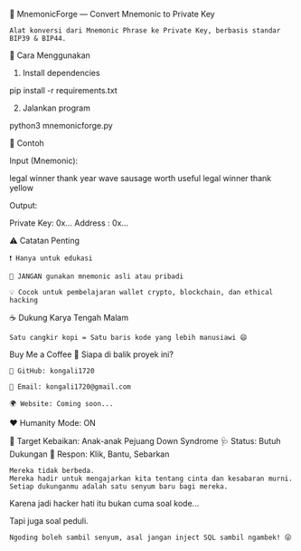 🔐 MnemonicForge — Convert Mnemonic to Private Key

    Alat konversi dari Mnemonic Phrase ke Private Key, berbasis standar BIP39 & BIP44.

🚀 Cara Menggunakan
1. Install dependencies

pip install -r requirements.txt

2. Jalankan program

python3 mnemonicforge.py

🧪 Contoh

Input (Mnemonic):

legal winner thank year wave sausage worth useful legal winner thank yellow

Output:

Private Key: 0x...
Address    : 0x...

⚠️ Catatan Penting

    ❗ Hanya untuk edukasi

    🚫 JANGAN gunakan mnemonic asli atau pribadi

    💡 Cocok untuk pembelajaran wallet crypto, blockchain, dan ethical hacking

☕ Dukung Karya Tengah Malam

    Satu cangkir kopi = Satu baris kode yang lebih manusiawi 😄

Buy Me a Coffee
🧠 Siapa di balik proyek ini?

    🧙 GitHub: kongali1720

    💌 Email: kongali1720@gmail.com

    🌍 Website: Coming soon...

❤️ Humanity Mode: ON

🎯 Target Kebaikan: Anak-anak Pejuang Down Syndrome
🩺 Status: Butuh Dukungan
💖 Respon: Klik, Bantu, Sebarkan

    Mereka tidak berbeda.
    Mereka hadir untuk mengajarkan kita tentang cinta dan kesabaran murni.
    Setiap dukunganmu adalah satu senyum baru bagi mereka.

Karena jadi hacker hati itu bukan cuma soal kode...

Tapi juga soal peduli.

    Ngoding boleh sambil senyum, asal jangan inject SQL sambil ngambek! 😜

